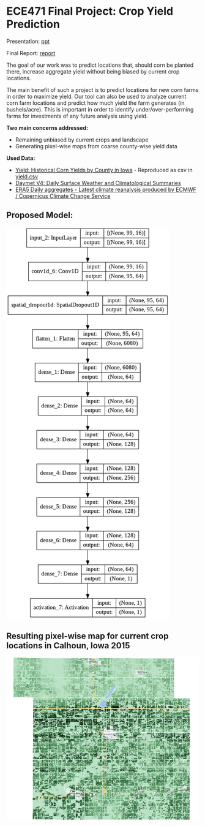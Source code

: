 # ECE471 Final Project: Crop Yield Prediction
Presentation: [ppt](https://github.com/rlee360/PLaTYPI/blob/master/SPACY_%20Satellite%20Prediction%20of%20Aggregate%20Corn%20Yield.pptx)

Final Report: [report]()

The goal of our work was to predict locations that, should corn be planted there, increase aggregate yield without being biased by current crop locations. 

The main benefit of such a project is to predict locations for new corn farms in order to maximize yield. Our tool can also be used to analyze current corn farm locations and predict how much yield the farm generates (in bushels/acre). This is important in order to identify under/over-performing farms for investments of any future analysis using yield. 

**Two main concerns addressed:**
* Remaining unbiased by current crops and landscape
* Generating pixel-wise maps from coarse county-wise yield data

**Used Data:**
* [Yield: Historical Corn Yields by County in Iowa](https://www.extension.iastate.edu/agdm/crops/pdf/a1-12.pdf) - Reproduced as csv in [yield.csv](https://github.com/rlee360/PLaTYPI/blob/master/yield.csv)
* [Daymet V4: Daily Surface Weather and Climatological Summaries](https://developers.google.com/earth-engine/datasets/catalog/NASA_ORNL_DAYMET_V4)
* [ERA5 Daily aggregates - Latest climate reanalysis produced by ECMWF / Copernicus Climate Change Service](https://developers.google.com/earth-engine/datasets/catalog/ECMWF_ERA5_DAILY?hl=en)

## Proposed Model:
![model](/model.png)

## Resulting pixel-wise map for current crop locations in Calhoun, Iowa 2015
![yield prediction for Calhoun, Iowa](/crop_valid_2.png)

